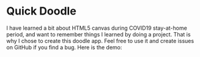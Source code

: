# Quick Doodle
I have learned a bit about HTML5 canvas during COVID19 stay-at-home period, and want to remember things I learned by doing a project. That is why I chose to create this doodle app. Feel free to use it and create issues on GitHub if you find a bug.
Here is the demo: